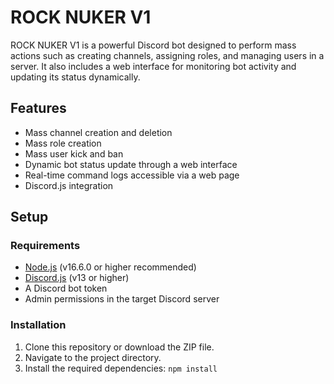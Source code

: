 # ROCK NUKER V1

ROCK NUKER V1 is a powerful Discord bot designed to perform mass actions such as creating channels, assigning roles, and managing users in a server. It also includes a web interface for monitoring bot activity and updating its status dynamically.

## Features

- Mass channel creation and deletion
- Mass role creation
- Mass user kick and ban
- Dynamic bot status update through a web interface
- Real-time command logs accessible via a web page
- Discord.js integration

## Setup

### Requirements

- [Node.js](https://nodejs.org/) (v16.6.0 or higher recommended)
- [Discord.js](https://discord.js.org/) (v13 or higher)
- A Discord bot token
- Admin permissions in the target Discord server

### Installation

1. Clone this repository or download the ZIP file.
2. Navigate to the project directory.
3. Install the required dependencies:
   ``` npm install ```
